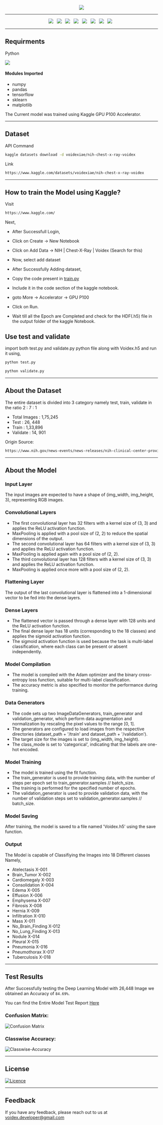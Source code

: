 <div align="center">
  <image src="https://github.com/k-arthik-r/Medix/assets/111432615/e3521579-d9eb-49cc-a8b3-b8858da689e4"/>
</div>

----------------------------

<div align="center">
  <a><img src="https://img.shields.io/badge/Kaggle-035a7d?style=for-the-badge&logo=kaggle&logoColor=white"></a> &nbsp;
  <a><img src="https://img.shields.io/badge/python-3670A0?style=for-the-badge&logo=python&logoColor=ffdd54"></a> &nbsp;
  <a><img src="https://img.shields.io/badge/numpy-%23013243.svg?style=for-the-badge&logo=numpy&logoColor=white"></a> &nbsp;
  <a><img src="https://img.shields.io/badge/pandas-%23150458.svg?style=for-the-badge&logo=pandas&logoColor=white"></a> &nbsp;
  <a><img src="https://img.shields.io/badge/TensorFlow-%23FF6F00.svg?style=for-the-badge&logo=TensorFlow&logoColor=white"></a> &nbsp;
  <a><img src="https://img.shields.io/badge/scikit--learn-%23F7931E.svg?style=for-the-badge&logo=scikit-learn&logoColor=white"></a> &nbsp;
  <a><img src="https://img.shields.io/badge/Matplotlib-%23ffffff.svg?style=for-the-badge&logo=Matplotlib&logoColor=black"></a> &nbsp;
  <a><img src="https://img.shields.io/badge/Microsoft_Excel-217346?style=for-the-badge&logo=microsoft-excel&logoColor=white"></a> &nbsp;
</div>

----------------------------

## Requirments
Python 

<a href="https://www.python.org/downloads/" alt="3.11.1">
        <img src="https://img.shields.io/badge/python-3670A0?style=for-the-badge&logo=python&logoColor=ffdd54" /></a>
  
<h4>Modules Imported</h4>

- numpy
- pandas
- tensorflow
- sklearn
- matplotlib

The Current model was trained using Kaggle GPU P100 Accelerator.

----------------------------

## Dataset

API Command
```bash
kaggle datasets download -d voidexiae/nih-chest-x-ray-voidex
```

Link
```bash
https://www.kaggle.com/datasets/voidexiae/nih-chest-x-ray-voidex
```
----------------------------

## How to train the Model using Kaggle?

Visit
```bash
https://www.kaggle.com/
```

Next, 
- After Successfull Login,
- Click on Create -> New Notebook
- Click on Add Data -> NIH | Chest-X-Ray | Voidex (Search for this)
- Now, select add dataset

- After Successfully Adding dataset,
- Copy the code present in [train.py](train.py)
- Include it in the code section of the kaggle notebook.
- goto More -> Accelerator -> GPU P100
- Click on Run.
- Wait till all the Epoch are Completed and check for the HDF(.h5) file in the output folder of the kaggle Notebook.

## Use test and validate
import both test.py and validate.py python file along with Voidex.h5 and run it using,
```bash
python test.py
```
```bash
python validate.py
```

----------------------------

## About the Dataset

The entire dataset is divided into 3 category namely test, train, validate in the ratio 2 : 7 : 1

- Total Images : 1,75,245
- Test : 26, 448
- Train : 1,33,896
- Validate : 14, 901

Origin Source:

```bash
https://www.nih.gov/news-events/news-releases/nih-clinical-center-provides-one-largest-publicly-available-chest-x-ray-datasets-scientific-community
```
----------------------------

## About the Model

### Input Layer
The input images are expected to have a shape of (img_width, img_height, 3), representing RGB images.

### Convolutional Layers
- The first convolutional layer has 32 filters with a kernel size of (3, 3) and applies the ReLU activation function.
- MaxPooling is applied with a pool size of (2, 2) to reduce the spatial dimensions of the output.
- The second convolutional layer has 64 filters with a kernel size of (3, 3) and applies the ReLU activation function.
- MaxPooling is applied again with a pool size of (2, 2).
- The third convolutional layer has 128 filters with a kernel size of (3, 3) and applies the ReLU activation function.
- MaxPooling is applied once more with a pool size of (2, 2).

  
### Flattening Layer
The output of the last convolutional layer is flattened into a 1-dimensional vector to be fed into the dense layers.

### Dense Layers
- The flattened vector is passed through a dense layer with 128 units and the ReLU activation function.
- The final dense layer has 18 units (corresponding to the 18 classes) and applies the sigmoid activation function.
- The sigmoid activation function is used because the task is multi-label classification, where each class can be present or absent independently.
  
### Model Compilation
- The model is compiled with the Adam optimizer and the binary cross-entropy loss function, suitable for multi-label classification.
- The accuracy metric is also specified to monitor the performance during training.
  
### Data Generators
- The code sets up two ImageDataGenerators, train_generator and validation_generator, which perform data augmentation and normalization by rescaling the pixel values to the range [0, 1].
- The generators are configured to load images from the respective directories (dataset_path + '/train' and dataset_path + '/validation').
- The target size for the images is set to (img_width, img_height).
- The class_mode is set to 'categorical', indicating that the labels are one-hot encoded.
  
### Model Training
- The model is trained using the fit function.
- The train_generator is used to provide training data, with the number of steps per epoch set to train_generator.samples // batch_size.
- The training is performed for the specified number of epochs.
- The validation_generator is used to provide validation data, with the number of validation steps set to validation_generator.samples // batch_size.
  
### Model Saving
After training, the model is saved to a file named 'Voidex.h5' using the save function.

### Output
The Model is capable of Classifiying the Images into 18 Different classes Namely,
- Atelectasis X-001
- Brain_Tumor X-002
- Cardiomegaly X-003
- Consolidation X-004
- Edema X-005
- Effusion X-006
- Emphysema X-007
- Fibrosis X-008
- Hernia X-009
- Infiltration X-010
- Mass X-011
- No_Brain_Finding X-012
- No_Lung_Finding X-013
- Nodule X-014
- Pleural X-015
- Pneumonia X-016
- Pneumothorax X-017
- Tuberculosis X-018
----------------------------

## Test Results

After Successfully testing the Deep Learning Model with 26,448 Image we obtained an Accuracy of `84.69%`.

You can find the Entire Model Test Report [Here](CNN_Model_Analysis.pdf)



### Confusion Matrix:

![Confusion Matrix](https://github.com/k-arthik-r/Medix/assets/111432615/3c809fae-7fdb-4868-8555-78fe6de9356d)


### Classwise Accuracy:

![Classwise-Accuracy](https://github.com/k-arthik-r/Medix/assets/111432615/021ed322-a789-44de-84a1-d7b01ba49dd0)

----------------------------

## License

[![Licence](https://img.shields.io/github/license/Ileriayo/markdown-badges?style=for-the-badge)](./LICENSE)

----------------------------

## Feedback
If you have any feedback, please reach out to us at voidex.developer@gmail.com
